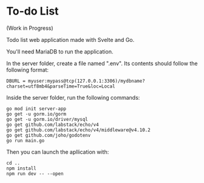 # To-do List
(Work in Progress)

Todo list web application made with Svelte and Go.

You'll need MariaDB to run the application.

In the server folder, create a file named ".env". Its contents should follow the following format:

```
DBURL = myuser:mypass@tcp(127.0.0.1:3306)/mydbname?charset=utf8mb4&parseTime=True&loc=Local
```

Inside the server folder, run the following commands:

```
go mod init server-app
go get -u gorm.io/gorm
go get -u gorm.io/driver/mysql
go get github.com/labstack/echo/v4
go get github.com/labstack/echo/v4/middleware@v4.10.2
go get github.com/joho/godotenv
go run main.go
```

Then you can launch the apllication with:
```
cd ..
npm install
npm run dev -- --open
```
